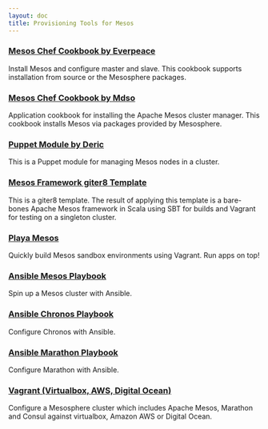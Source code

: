 ```yaml
---
layout: doc
title: Provisioning Tools for Mesos
---
```


### [Mesos Chef Cookbook by Everpeace](https://github.com/everpeace/cookbook-mesos)

Install Mesos and configure master and slave. This cookbook supports installation from source or the Mesosphere packages.

### [Mesos Chef Cookbook by Mdso](https://github.com/mdsol/mesos_cookbook)

Application cookbook for installing the Apache Mesos cluster manager. This cookbook installs Mesos via packages provided by Mesosphere.

### [Puppet Module by Deric](https://github.com/deric/puppet-mesos)

This is a Puppet module for managing Mesos nodes in a cluster.

### [Mesos Framework giter8 Template](https://github.com/mesosphere/scala-sbt-mesos-framework.g8)

This is a giter8 template. The result of applying this template is a bare-bones Apache Mesos framework in Scala using SBT for builds and Vagrant for testing on a singleton cluster.

### [Playa Mesos](https://github.com/mesosphere/playa-mesos)

Quickly build Mesos sandbox environments using Vagrant. Run apps on top!

### [Ansible Mesos Playbook](https://github.com/AnsibleShipyard/ansible-mesos)

Spin up a Mesos cluster with Ansible.

### [Ansible Chronos Playbook](https://github.com/AnsibleShipyard/ansible-chronos)

Configure Chronos with Ansible.

### [Ansible Marathon Playbook](https://github.com/AnsibleShipyard/ansible-marathon)

Configure Marathon with Ansible.

### [Vagrant (Virtualbox, AWS, Digital Ocean)](https://github.com/tayzlor/vagrant-puppet-mesosphere)

Configure a Mesosphere cluster which includes Apache Mesos, Marathon and Consul against virtualbox, Amazon AWS or Digital Ocean.

